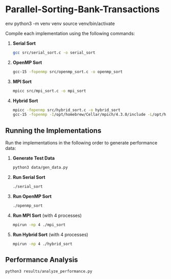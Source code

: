 # Parallel-Sorting-Bank-Transactions

env
python3 -m venv venv
source venv/bin/activate


Compile each implementation using the following commands:

1. **Serial Sort**
   ```bash
   gcc src/serial_sort.c -o serial_sort
   ```

2. **OpenMP Sort**
   ```bash
   gcc-15 -fopenmp src/openmp_sort.c -o openmp_sort
   ```

3. **MPI Sort**
   ```bash
   mpicc src/mpi_sort.c -o mpi_sort
   ```

4. **Hybrid Sort**
   ```bash
   mpicc -fopenmp src/hybrid_sort.c -o hybrid_sort
   gcc-15 -fopenmp -I/opt/homebrew/Cellar/mpich/4.3.0/include -L/opt/homebrew/Cellar/mpich/4.3.0/lib -lmpi -lpmpi src/hybrid_sort.c -o hybrid_sort
   ```




## Running the Implementations

Run the implementations in the following order to generate performance data:

1. **Generate Test Data** 
   ```bash
   python3 data/gen_data.py
   ```

2. **Run Serial Sort**
   ```bash
   ./serial_sort
   ```

3. **Run OpenMP Sort**
   ```bash
   ./openmp_sort
   ```

4. **Run MPI Sort** (with 4 processes)
   ```bash
   mpirun -np 4 ./mpi_sort
   ```

5. **Run Hybrid Sort** (with 4 processes)
   ```bash
   mpirun -np 4 ./hybrid_sort
   ```


## Performance Analysis

```bash
python3 results/analyze_performance.py
```
